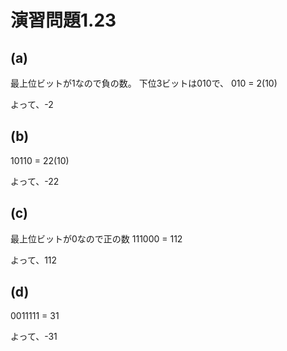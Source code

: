 # 演習問題1.23

## (a)
最上位ビットが1なので負の数。
下位3ビットは010で、
010 = 2(10)

よって、-2

## (b)
10110 = 22(10)

よって、-22

## (c)
最上位ビットが0なので正の数
111000 = 112

よって、112

## (d)
0011111 = 31

よって、-31
